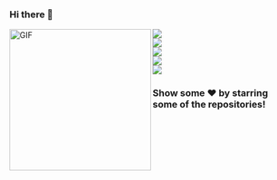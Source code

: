 ### Hi there 👋

<!--[![prineth's GitHub stats](https://github-readme-stats.vercel.app/api?username=prineth)](https://github.com/prineth/github-readme-stats) -->
<img align="left" alt="GIF" width="250px" src="https://media.giphy.com/media/WTjXuYA2y4o3UZly3W/giphy.gif" />

<!--
**prineth/Prineth** is a ✨ _special_ ✨ repository because its `README.md` (this file) appears on your GitHub profile.

Here are some ideas to get you started:

- 🔭 I’m currently working on ...
- 🌱 I’m currently learning 
- 👯 I’m looking to collaborate on ...
- 🤔 I’m looking for help with ...
- 💬 Ask me about ...
- 📫 How to reach me: ...
- 😄 Pronouns: ...
- ⚡ Fun fact: ...
-->

<!--
Here are some ideas to get you started:  -->
<a href="https://www.linkedin.com/in/dasanjith-gunaratne-7169731b2/">
  <img src="https://img.shields.io/badge/-Dasanjith Gunaratne-blue?style=flat-square&logo=Linkedin&logoColor=white&link=https://www.linkedin.com/in/prineth_fernando-630155147/" />
</a>

<br>

<a href="mailto:kdgunaratne99@gmail.com">
  <img src="https://img.shields.io/badge/-dasanjith78@gamil.com-c14438?style=flat-square&logo=Gmail&logoColor=white&link=mailto:prinethfernandox@gmail.com" />
</a>

<br>

<a href="https://dev.to/prineth">
  <img src="https://img.shields.io/badge/DEV.to-prineth-black" />
</a>

<br>

<!--a href="https://dev.to/prineth">
  <img src="https://d2fltix0v2e0sb.cloudfront.net/dev-badge.svg" alt="Prineth Fernando's DEV Profile" height="30" width="30">
</a-->


<a href="https://github.com/prineth">
  <img src="https://img.shields.io/github/followers/prineth?label=Follow&style=social" />
</a>

<br>


 <a href="https://github.com/prineth/github-profile-views-counter">
    <img
      align="center"
      src="https://komarev.com/ghpvc/?username=prineth&color=blueviolet&label=PROFILE+VIEWS" />
  </a><br>


### Show some ❤️ by starring some of the repositories!

